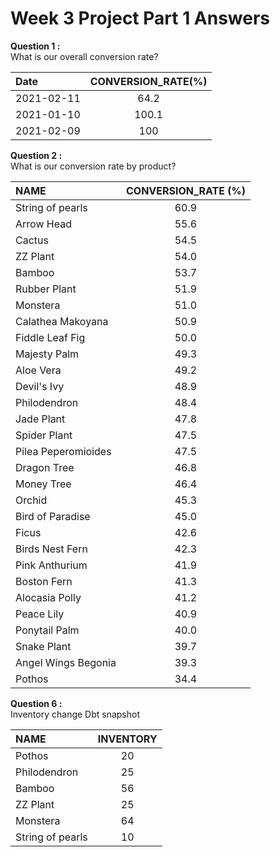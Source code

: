 # Week 3 Project Part 1 Answers

**Question 1 :**  
What is our overall conversion rate?

   |Date|CONVERSION_RATE(%)|
   |:---|:---:|
   |2021-02-11|64.2|
   |2021-01-10|100.1|
   |2021-02-09|100|

**Question 2 :**  
What is our conversion rate by product?

   |NAME|CONVERSION_RATE (%)|
   |:---|:---:|
   |String of pearls|60.9|
   |Arrow Head|55.6|
   |Cactus|54.5|
   |ZZ Plant|54.0|
   |Bamboo|53.7|
   |Rubber Plant|51.9|
   |Monstera|51.0|
   |Calathea Makoyana|50.9|
   |Fiddle Leaf Fig|50.0|
   |Majesty Palm|49.3|
   |Aloe Vera|49.2|
   |Devil's Ivy|48.9|
   |Philodendron|48.4|
   |Jade Plant|47.8|
   |Spider Plant|47.5|
   |Pilea Peperomioides|47.5|
   |Dragon Tree|46.8|
   |Money Tree|46.4|
   |Orchid|45.3|
   |Bird of Paradise|45.0|
   |Ficus|42.6|
   |Birds Nest Fern|42.3|
   |Pink Anthurium|41.9|
   |Boston Fern|41.3|
   |Alocasia Polly|41.2|
   |Peace Lily|40.9|
   |Ponytail Palm|40.0|
   |Snake Plant|39.7|
   |Angel Wings Begonia|39.3|
   |Pothos|34.4|


**Question 6 :**  
Inventory change Dbt snapshot

   |NAME|INVENTORY|
   |:----|:----:|
   |Pothos|20|
   |Philodendron|25|
   |Bamboo|56|
   |ZZ Plant|25|
   |Monstera|64|
   |String of pearls|10|